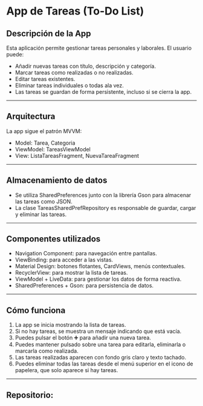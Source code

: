 # App de Tareas (To-Do List)

## Descripción de la App

Esta aplicación permite gestionar tareas personales y laborales. El usuario puede:

- Añadir nuevas tareas con título, descripción y categoría.
- Marcar tareas como realizadas o no realizadas.
- Editar tareas existentes.
- Eliminar tareas individuales o todas ala vez.
- Las tareas se guardan de forma persistente, incluso si se cierra la app.

---

## Arquitectura

La app sigue el patrón MVVM:

- Model: Tarea, Categoria
- ViewModel: TareasViewModel
- View: ListaTareasFragment, NuevaTareaFragment

---

## Almacenamiento de datos

- Se utiliza SharedPreferences junto con la librería Gson para almacenar las tareas como JSON.
- La clase TareasSharedPrefRepository es responsable de guardar, cargar y eliminar las tareas.

---

## Componentes utilizados

- Navigation Component: para navegación entre pantallas.
- ViewBinding: para acceder a las vistas.
- Material Design: botones flotantes, CardViews, menús contextuales.
- RecyclerView: para mostrar la lista de tareas.
- ViewModel + LiveData: para gestionar los datos de forma reactiva.
- SharedPreferences + Gson: para persistencia de datos.

---

## Cómo funciona

1. La app se inicia mostrando la lista de tareas.
2. Si no hay tareas, se muestra un mensaje indicando que está vacía.
3. Puedes pulsar el botón ➕ para añadir una nueva tarea.
4. Puedes mantener pulsado sobre una tarea para editarla, eliminarla o marcarla como realizada.
5. Las tareas realizadas aparecen con fondo gris claro y texto tachado.
6. Puedes eliminar todas las tareas desde el menú superior en el icono de papelera, que solo aparece si hay tareas.

---
## Repositorio:






